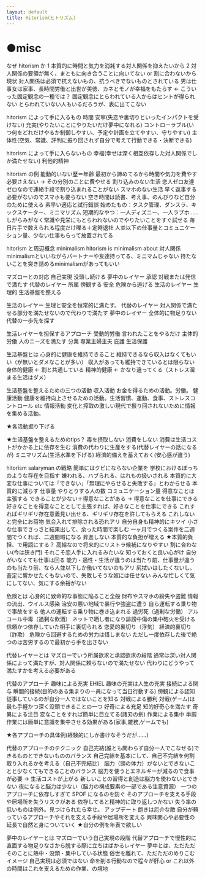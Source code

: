 ```yaml
---
layout: default
title: Hitorism(ヒトリズム)
---
```


# ●misc
なぜ hitorism か
  1 本質的に時間と気力を消耗する対人関係を抑えたいから
  2 対人関係の要領が無く、まともに向き合うことに向いてない or 割に合わないから
  現状
    対人関係は必須で抗えないもの、抗うべきでないものとされている
    男は仕事女は家事、長時間労働と出世が美徳、カネとモノが幸福をもたらす ← こういった固定観念の一種では？
    固定観念にとらわれている人からはヒントが得られない
    とらわれていない人もいるだろうが、表に出てこない

hitorism によって手に入るもの
  時間
  安寧(失恋や裏切りといったインパクトを受けない)
  充実(やりたいことにやりたいだけ夢中になれる)
  コントローラブル(いつ何をどれだけやるか制御しやすい、予定や計画を立てやすい、守りやすい)
  主体性(空気、常識、評判に振り回されず自分で考えて行動できる・決断できる)

hitorism によって手に入らないもの
  幸福(幸せは深く相互依存した対人関係でしか満たせない)
  利他的精神

hitorism の例
  能動的いない歴＝年齢
    最初から諦めてるから時間や気力を費やす必要さえない → その分別のことに費やせる
  割り込みのない生活
    恋人ゼロ友達ゼロなので連絡手段で割り込まれることがない
  スマホのない生活
    早く返事する必要がないのでスマホも要らない
    空き時間は読書、考え事、のんびりなど自分のために使える
  素早い適応と試行錯誤
    始めたもの：タスク管理、ダンスラ、キックスケーター、ミニマリズム
    短期的なやつ：一人ディズニー、一人ラブホ……
    しがらみがなく常識や見栄にもとらわれないのでやりたいことをすぐ試せる
  毎日片手で数えられる程度だけ喋る＋定時退社
    人並以下の仕事量とコミュニケーション量、少ない仕事もらって放置されてる

hitorism と周辺概念
  minimalism
    hitorism is minimalism about 対人関係
    minimalismといいながらパートナーや友達持ってる、ミニマムじゃない
    持たないことを突き詰めるminimalismがあってもいい

マズローとの対応
  自己実現   没頭し続ける              夢中のレイヤー
  承認       対戦または発信で満たす    代替のレイヤー
  所属       傍観する
  安全       危険から逃げる            生活のレイヤー
  生理的     生活基盤を整える

生活のレイヤー
  生理と安全を恒常的に満たす。
代替のレイヤー
  対人関係で満たせる部分を満たせないので代わりで満たす
夢中のレイヤー
  全体的に物足りない代替の一歩先を探す

生活レイヤーを担保するアプローチ
  受動的労働 言われたことをやるだけ
  主体的労働 人のニーズを満たす
  分業       専業主婦主夫
  庇護       生活保護

生活基盤とは
  心身的に健康を維持できること
  維持できるなら収入はなくてもいい（が無いとダメなことが多い）
  収入があっても維持できているとは限らない
  身体的健康 ← 割と共通している
  精神的健康 ← かなり違ってくる（ストレス溜まる生活はダメ）

生活基盤を整えるための三つの活動
  収入活動 お金を得るための活動。労働。
  健康活動 健康を維持向上させるための活動。生活習慣、運動、食事、ストレスコントロール etc
  情報活動 変化と搾取の激しい現代で振り回されないために情報を集める活動。

★各活動掘り下げる

★生活基盤を整えるためのtips？
  毒を摂取しない
  消費をしない
    消費は生活コストがかかる上に依存を生む
    消費の代わりに生産をする(代替レイヤーの話になるが)
  ミニマリズム(生活水準を下げる)
  経済的備えを蓄えておく(安心感が違う)

hitorism salaryman の戦略
  簡単にはクビにならない企業を
  学校におけるぼっちのような存在を目指す
    嫌われる、ハブられる、はれもの扱いされる
  本質的に大変な仕事については「できない」「無理にやらせると失敗する」とわからせる
  本質的に減らす
    仕事量
    やりとりする人の数
    コミュニケーション量
  得意なことは主張する
    できることが少ない＋得意なことがある → 得意なことを仕事にできる
    好きなことを得意なこととして主張すれば、好きなことを仕事にできる
    これすればギリギリ存在意義見い出せる、ギリギリ存在を許してもらえる
    これしないと完全にお荷物
      気合入れて排除される恐れアリ
      自分自身も精神的にキツイ
  小さな仕事でさっさと結果出して、余った時間で楽しむ
    一ヶ月でつくる案件を二週間でつくれば、二週間暇になる
  昇進しない
    本質的な負担が増える ★本質的負担、で用語にする？
    高給なので将来的にリストラ候補になりやすい
    割に合わない(今は狭き門) それこそ恋人手に入れるみたいな
  知っておくと良い心がけ
    自分がいなくても仕事は回る
    能力・適性・生活が違うのは当たり前、仕事量が違うのも当たり前、なら人並以下しか働いてないのもアリ
    尻拭いはしたくないし、査定に響かせたくもないので、失敗しそうな奴には任せない
    みんな忙しくて気にしてない、気にする余裕がない

危険とは
  心身的に致命的な事態に陥ること全般
    財布やスマホの紛失や盗難
    情報の流出、ウイルス感染
    治安の悪い地域で暴行や強盗に遭う
    自ら運転する乗り物で事故をする
    他人の運転する乗り物に巻き込まれる
    過労死（過剰な労働）
    アルコール中毒（過剰な飲酒）
    ネットで晒し者になり誹謗中傷の集中砲火を受ける
    信頼かつ依存していた相手に裏切られる
      恋愛的裏切り（浮気）
      経済的裏切り（詐欺）
  危険から回避するための労力は惜しまない
  ただし一度依存した後で絶つのは苦労するので最初から手を出さない

代替レイヤーとは
  マズローでいう所属欲求と承認欲求の段階
  通常は深い対人関係によって満たすが、対人関係に頼らないので満たせない
  代わりにどうやって満たすかを考える必要がある

代替のアプローチ
  趣味による充実 EHIEL 趣味の充実は人生の充実
  接続による関与 瞬間的接続(目的のある集まりの一員になって当日行動する)
  傍観による認知 従事しているのが自分一人ではないことを知る
  対戦による勝利 対戦(ゲーム)は最も手軽かつ深く没頭できることの一つ
  好奇による充足 知的好奇心を満たす
  奇異による注目 変なことをすれば簡単に目立てる(諸刃の剣)
  作業による集中 単調作業には簡単に意識を集中させる効果がある(家事,雑務,ゲームでも)

★各アプローチの具体例(経験的にしか書けなそうだが……)

代替のアプローチのテクニック
  自己完結(誰とも関わらず自分一人でこなせる)できるものとできないもののバランス
    自己完結を基本にして、自己不完結を何割取り入れるかを考える（自己不完結比）
  脳力（頭の体力）がないとできないことと少なくてもできることのバランス
    脳力を使うとエネルギーが減るので食事が必要 → 生活コストが上がる
    新しいことの習得と創造は脳力を使わないとできない
    夜になると脳力は少ない（脳力の構成要素の一部である注意資源）
  一つのアプローチに依存しすぎて SPOF になるのを防ぐ
    そのアプローチを支える手段や居場所を失うリスクがある
    依存してると精神的に取り返しつかない
    失う率の低いものは例外。見つけられたら幸せ。
  アップデート
    飽きは厄介な敵
    自分が頼っているアプローチやそれを支える手段や居場所を変える
    興味関心や必要性の延長で自然と身についていく
      ★自分の例を年表で欲しい

夢中のレイヤーとは
  マズローでいう自己実現の段階
  代替アプローチで慢性的に直面する物足りなさから脱する際に立ちはばかるレイヤー
  夢中とは、ただただそのことに熱中・没頭・集中している状態
    俗世を離れて、ただただのめりこむイメージ
    自己実現は必須ではない
  命を削る行動なので程々が肝心 or これ以外の時間はこれを支えるための作業、の境地


